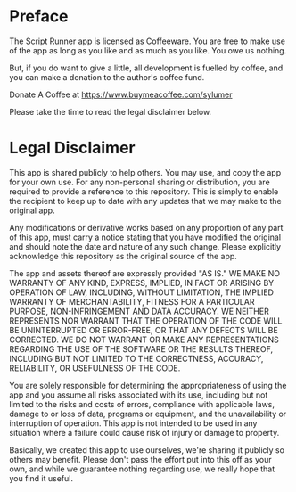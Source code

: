 # Preface

The Script Runner app is licensed as Coffeeware. You are free to make use of the app as long as you like and as much as you like. You owe us nothing.

But, if you do want to give a little, all development is fuelled by coffee, and you can make a donation to the author's coffee fund.

Donate A Coffee at https://www.buymeacoffee.com/sylumer

Please take the time to read the legal disclaimer below.


# Legal Disclaimer

This app is shared publicly to help others. You may use, and copy the app for your own use. For any non-personal sharing or distribution, you are required to provide a reference to this repository. This is simply to enable the recipient to keep up to date with any updates that we may make to the original app.

Any modifications or derivative works based on any proportion of any part of this app, must carry a notice stating that you have modified the original and should note the date and nature of any such change. Please explicitly acknowledge this repository as the original source of the app.

The app and assets thereof are expressly provided "AS IS." WE MAKE NO WARRANTY OF ANY KIND, EXPRESS, IMPLIED, IN FACT OR ARISING BY OPERATION OF LAW, INCLUDING, WITHOUT LIMITATION, THE IMPLIED WARRANTY OF MERCHANTABILITY, FITNESS FOR A PARTICULAR PURPOSE, NON-INFRINGEMENT AND DATA ACCURACY. WE NEITHER REPRESENTS NOR WARRANT THAT THE OPERATION OF THE CODE WILL BE UNINTERRUPTED OR ERROR-FREE, OR THAT ANY DEFECTS WILL BE CORRECTED. WE DO NOT WARRANT OR MAKE ANY REPRESENTATIONS REGARDING THE USE OF THE SOFTWARE OR THE RESULTS THEREOF, INCLUDING BUT NOT LIMITED TO THE CORRECTNESS, ACCURACY, RELIABILITY, OR USEFULNESS OF THE CODE.

You are solely responsible for determining the appropriateness of using the app and you assume all risks associated with its use, including but not limited to the risks and costs of errors, compliance with applicable laws, damage to or loss of data, programs or equipment, and the unavailability or interruption of operation. This app is not intended to be used in any situation where a failure could cause risk of injury or damage to property.

Basically, we created this app to use ourselves, we're sharing it publicly so others may benefit. Please don't pass the effort put into this off as your own, and while we guarantee nothing regarding use, we really hope that you find it useful.